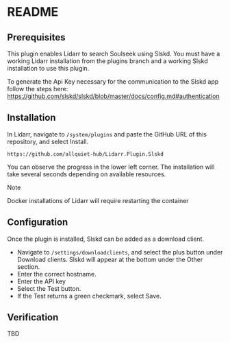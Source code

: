 # README

## Prerequisites 
This plugin enables Lidarr to search Soulseek using Slskd. You must have a working Lidarr installation from the plugins branch and a working Slskd installation to use this plugin.

To generate the Api Key necessary for the communication to the Slskd app follow the steps here:
https://github.com/slskd/slskd/blob/master/docs/config.md#authentication

## Installation

In Lidarr, navigate to `/system/plugins` and paste the GitHub URL of this repository, and select Install.  

```text
https://github.com/allquiet-hub/Lidarr.Plugin.Slskd
```

You can observe the progress in the lower left corner. The installation will take several seconds depending on available resources. 

> [!NOTE]  
> Docker installations of Lidarr will require restarting the container


## Configuration

Once the plugin is installed, Slskd can be added as a download client. 
- Navigate to `/settings/downloadclients`, and select the plus button under Download clients. Slskd will appear at the bottom under the Other section.
- Enter the correct hostname.
- Enter the API key
- Select the Test button.
- If the Test returns a green checkmark, select Save.

## Verification

TBD
